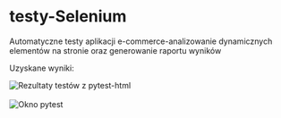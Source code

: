 # testy-Selenium
Automatyczne testy aplikacji e-commerce-analizowanie dynamicznych elementów na stronie oraz generowanie raportu wyników

Uzyskane wyniki:

![Rezultaty testów z pytest-html](testy-Selenium/Images/Report_TEST_RESULTS.png)
<br>  
![Okno pytest](testy-Selenium/Images/Report_TEST_RESULTS.png)
